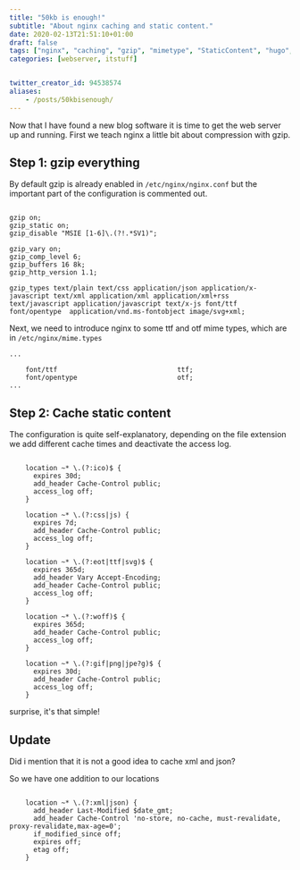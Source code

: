 ```yaml
---
title: "50kb is enough!"
subtitle: "About nginx caching and static content."
date: 2020-02-13T21:51:10+01:00
draft: false
tags: ["nginx", "caching", "gzip", "mimetype", "StaticContent", "hugo", "webserver"]
categories: [webserver, itstuff]


twitter_creator_id: 94538574
aliases:
    - /posts/50kbisenough/
---
```


Now that I have found a new blog software it is time to get the web server up and running.
First we teach nginx a little bit about compression with gzip.

## Step 1: gzip everything

By default gzip is already enabled in `/etc/nginx/nginx.conf` but the important part of the configuration is commented out.
<!--more-->
``` nginx

gzip on;
gzip_static on;
gzip_disable "MSIE [1-6]\.(?!.*SV1)";

gzip_vary on;
gzip_comp_level 6;
gzip_buffers 16 8k;
gzip_http_version 1.1;

gzip_types text/plain text/css application/json application/x-javascript text/xml application/xml application/xml+rss text/javascript application/javascript text/x-js font/ttf font/opentype  application/vnd.ms-fontobject image/svg+xml;

```

Next, we need to introduce nginx to some ttf and otf mime types, which are in `/etc/nginx/mime.types`

``` nginx
...

    font/ttf                              ttf;
    font/opentype                         otf;
...

```

## Step 2: Cache static content

The configuration is quite self-explanatory, depending on the file extension we add
different cache times and deactivate the access log.

``` nginx

    location ~* \.(?:ico)$ {
      expires 30d;
      add_header Cache-Control public;
      access_log off;
    }

    location ~* \.(?:css|js) {
      expires 7d;
      add_header Cache-Control public;
      access_log off;
    }

    location ~* \.(?:eot|ttf|svg)$ {
      expires 365d;
      add_header Vary Accept-Encoding;
      add_header Cache-Control public;
      access_log off;
    }

    location ~* \.(?:woff)$ {
      expires 365d;
      add_header Cache-Control public;
      access_log off;
    }

    location ~* \.(?:gif|png|jpe?g)$ {
      expires 30d;
      add_header Cache-Control public;
      access_log off;
    }

```

surprise, it's that simple!

## Update

Did i mention that it is not a good idea to cache xml and json?

So we have one addition to our locations

``` nginx

    location ~* \.(?:xml|json) {
      add_header Last-Modified $date_gmt;
      add_header Cache-Control 'no-store, no-cache, must-revalidate, proxy-revalidate,max-age=0';
      if_modified_since off;
      expires off;
      etag off;
    }

```
